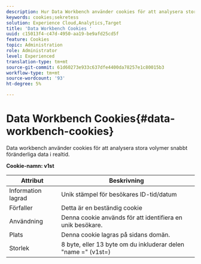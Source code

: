 ```yaml
---
description: Hur Data Workbench använder cookies för att analysera stora mängder snabbt föränderliga data i realtid.
keywords: cookies;sekretess
solution: Experience Cloud,Analytics,Target
title: 'Data Workbench Cookies '
uuid: c15013f4-c47d-4950-aa19-be9afd25cd5f
feature: Cookies
topic: Administration
role: Administrator
level: Experienced
translation-type: tm+mt
source-git-commit: 61d60273e933c637dfe4400da78257e1c80015b3
workflow-type: tm+mt
source-wordcount: '93'
ht-degree: 5%

---
```



# Data Workbench Cookies{#data-workbench-cookies}

Data workbench använder cookies för att analysera stora volymer snabbt föränderliga data i realtid.

**Cookie-namn: v1st**

| Attribut | Beskrivning |
|---|---|
| Information lagrad | Unik stämpel för besökares ID-tid/datum |
| Förfaller | Detta är en beständig cookie |
| Användning | Denna cookie används för att identifiera en unik besökare. |
| Plats | Denna cookie lagras på sidans domän. |
| Storlek | 8 byte, eller 13 byte om du inkluderar delen &quot;name =&quot; (v1st=) |

